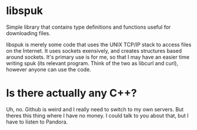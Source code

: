 libspuk
=======

Simple library that contains type definitions and functions useful for downloading files.

libspuk is merely some code that uses the UNIX TCP/IP stack to access files on the Internet. It uses sockets exensively,
and creates structures based around sockets. It's primary use is for me, so that I may have an easier time writing spuk
(its relevant program. Think of the two as libcurl and curl), however anyone can use the code.

Is there actually any C++?
==========================

Uh, no. Github is weird and I really need to switch to my own servers. But theres this thing where I have no money.
I could talk to you about that, but I have to listen to Pandora.
